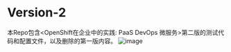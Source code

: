 # Version-2
本Repo包含<OpenShift在企业中的实践: PaaS DevOps 微服务>第二版的测试代码和配置文件，以及删除的第一版内容。
![image](https://github.com/ocp-msa-devops/Version-2/blob/master/IMAGES/OCP%E4%BC%81%E4%B8%9A%E5%AE%9E%E8%B7%B5.jpg)

